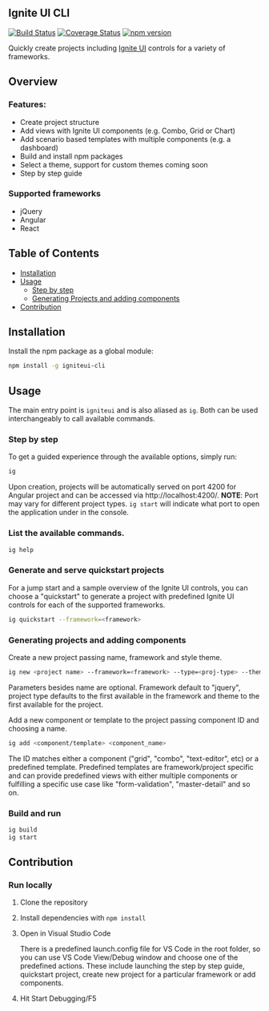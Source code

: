 
## Ignite UI CLI

<!-- Badges section here. -->
[![Build Status](https://travis-ci.org/IgniteUI/igniteui-cli.svg?branch=master)](https://travis-ci.org/IgniteUI/igniteui-cli)
[![Coverage Status](https://coveralls.io/repos/github/IgniteUI/igniteui-cli/badge.svg)](https://coveralls.io/github/IgniteUI/igniteui-cli)
[![npm version](https://badge.fury.io/js/igniteui-cli.svg)](https://badge.fury.io/js/igniteui-cli)


Quickly create projects including [Ignite UI](https://www.igniteui.com) controls for a variety of frameworks.

## Overview
### Features:
- Create project structure
- Add views with Ignite UI components (e.g. Combo, Grid or Chart)
- Add scenario based templates with multiple components (e.g. a dashboard)
- Build and install npm packages
- Select a theme, support for custom themes coming soon
- Step by step guide

### Supported frameworks
 * jQuery
 * Angular
 * React

## Table of Contents

* [Installation](#installation)
* [Usage](#usage)
  * [Step by step](#step-by-step)
  * [Generating Projects and adding components](#generating-projects-and-adding-components)
* [Contribution](#contribution)

## Installation

Install the npm package as a global module:

```bash
npm install -g igniteui-cli
```

## Usage
The main entry point is `igniteui` and is also aliased as `ig`. Both can be used interchangeably to call available commands.

### Step by step
To get a guided experience through the available options, simply run:

```bash
ig
```

Upon creation, projects will be automatically served on port 4200 for Angular project and can be accessed via http://localhost:4200/. **NOTE**: Port may vary for different project types. `ig start` will indicate what port to open the application under in the console.

### List the available commands.

```bash
ig help
```
### Generate and serve quickstart projects
For a jump start and a sample overview of the Ignite UI controls, you can choose a "quickstart" to generate a project with predefined Ignite UI controls for each of the supported frameworks.

```bash
ig quickstart --framework=<framework>
```
### Generating projects and adding components

Create a new project passing name, framework and style theme.
```bash
ig new <project name> --framework=<framework> --type=<proj-type> --theme=<theme>
```
Parameters besides name are optional. Framework default to "jquery", project type defaults to the first available in the framework and theme to the first available for the project.

Add a new component or template to the project passing component ID and choosing a name.

```bash
ig add <component/template> <component_name>
```

The ID matches either a component ("grid", "combo", "text-editor", etc) or a predefined template. Predefined templates are framework/project specific and can provide predefined views with either multiple components or fulfilling a specific use case like "form-validation", "master-detail" and so on.

### Build and run
```bash
ig build
ig start
```
## Contribution

### Run locally
1. Clone the repository
2. Install dependencies with `npm install`
3. Open in Visual Studio Code
    
    There is a predefined launch.config file for VS Code in the root folder, so you can use VS Code View/Debug window and choose one of the predefined actions. These include launching the step by step guide, quickstart project, create new project for a particular framework or add components.

4. Hit Start Debugging/F5


